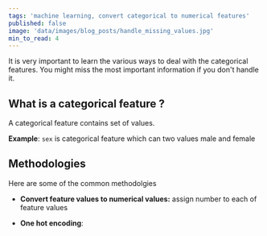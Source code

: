```yaml
---
tags: 'machine learning, convert categorical to numerical features'
published: false
image: 'data/images/blog_posts/handle_missing_values.jpg'
min_to_read: 4
---
```


It is very important to learn the various ways to deal with the categorical features. You might miss the most important information if you don't handle it.

## What is a categorical feature ?

A categorical feature contains set of values.

__Example__: `sex` is categorical feature which can two values male and female

## Methodologies

Here are some of the common methodolgies

- **Convert feature values to numerical values:**  assign number to each of feature values

- **One hot encoding**:
